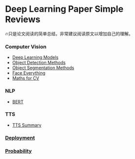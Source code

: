 # Deep Learning Paper Simple Reviews

:fire:只是论文阅读的简单总结，非常建议阅读原文以增加自己的理解。

### Computer Vision

- [Deep Learning Models](./papers/BackBoneModels.md)
- [Object Detection Methods](./papers/ObjectDetection.md)
- [Object Segmentation Methods](./papers/ObjectSegmentation.md)
- [Face Everything](./papers/Face.md)
- [Maths for CV](./papers/Maths.md)

### NLP

- [BERT](./papers/Attention%20is%20all%20you%20need%20(Transformer).md)

### TTS

- [TTS Summary](./papers/Text%20to%20Speech.md)

### [Deployment](./papers/Deployment.md)

### [Probability](./papers/概率%20Probability.md)




